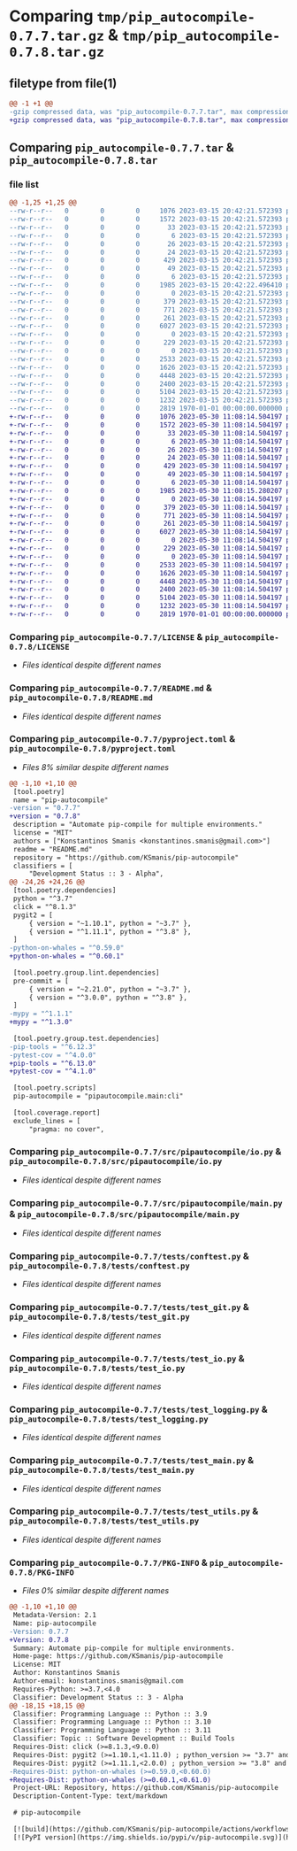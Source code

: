 # Comparing `tmp/pip_autocompile-0.7.7.tar.gz` & `tmp/pip_autocompile-0.7.8.tar.gz`

## filetype from file(1)

```diff
@@ -1 +1 @@
-gzip compressed data, was "pip_autocompile-0.7.7.tar", max compression
+gzip compressed data, was "pip_autocompile-0.7.8.tar", max compression
```

## Comparing `pip_autocompile-0.7.7.tar` & `pip_autocompile-0.7.8.tar`

### file list

```diff
@@ -1,25 +1,25 @@
--rw-r--r--   0        0        0     1076 2023-03-15 20:42:21.572393 pip_autocompile-0.7.7/LICENSE
--rw-r--r--   0        0        0     1572 2023-03-15 20:42:21.572393 pip_autocompile-0.7.7/README.md
--rw-r--r--   0        0        0       33 2023-03-15 20:42:21.572393 pip_autocompile-0.7.7/examples/docker/Dockerfile
--rw-r--r--   0        0        0        6 2023-03-15 20:42:21.572393 pip_autocompile-0.7.7/examples/docker/requirements/50_base.in
--rw-r--r--   0        0        0       26 2023-03-15 20:42:21.572393 pip_autocompile-0.7.7/examples/docker/requirements/60_dev.in
--rw-r--r--   0        0        0       24 2023-03-15 20:42:21.572393 pip_autocompile-0.7.7/examples/docker/requirements/61_prod.in
--rw-r--r--   0        0        0      429 2023-03-15 20:42:21.572393 pip_autocompile-0.7.7/examples/docker_ssh_agent/Dockerfile
--rw-r--r--   0        0        0       49 2023-03-15 20:42:21.572393 pip_autocompile-0.7.7/examples/docker_ssh_agent/requirements/pip-autocompile.in
--rw-r--r--   0        0        0        6 2023-03-15 20:42:21.572393 pip_autocompile-0.7.7/examples/requirements.in
--rw-r--r--   0        0        0     1985 2023-03-15 20:42:22.496410 pip_autocompile-0.7.7/pyproject.toml
--rw-r--r--   0        0        0        0 2023-03-15 20:42:21.572393 pip_autocompile-0.7.7/src/pipautocompile/__init__.py
--rw-r--r--   0        0        0      379 2023-03-15 20:42:21.572393 pip_autocompile-0.7.7/src/pipautocompile/git.py
--rw-r--r--   0        0        0      771 2023-03-15 20:42:21.572393 pip_autocompile-0.7.7/src/pipautocompile/io.py
--rw-r--r--   0        0        0      261 2023-03-15 20:42:21.572393 pip_autocompile-0.7.7/src/pipautocompile/logging.py
--rw-r--r--   0        0        0     6027 2023-03-15 20:42:21.572393 pip_autocompile-0.7.7/src/pipautocompile/main.py
--rw-r--r--   0        0        0        0 2023-03-15 20:42:21.572393 pip_autocompile-0.7.7/src/pipautocompile/py.typed
--rw-r--r--   0        0        0      229 2023-03-15 20:42:21.572393 pip_autocompile-0.7.7/src/pipautocompile/utils.py
--rw-r--r--   0        0        0        0 2023-03-15 20:42:21.572393 pip_autocompile-0.7.7/tests/__init__.py
--rw-r--r--   0        0        0     2533 2023-03-15 20:42:21.572393 pip_autocompile-0.7.7/tests/conftest.py
--rw-r--r--   0        0        0     1626 2023-03-15 20:42:21.572393 pip_autocompile-0.7.7/tests/test_git.py
--rw-r--r--   0        0        0     4448 2023-03-15 20:42:21.572393 pip_autocompile-0.7.7/tests/test_io.py
--rw-r--r--   0        0        0     2400 2023-03-15 20:42:21.572393 pip_autocompile-0.7.7/tests/test_logging.py
--rw-r--r--   0        0        0     5104 2023-03-15 20:42:21.572393 pip_autocompile-0.7.7/tests/test_main.py
--rw-r--r--   0        0        0     1232 2023-03-15 20:42:21.572393 pip_autocompile-0.7.7/tests/test_utils.py
--rw-r--r--   0        0        0     2819 1970-01-01 00:00:00.000000 pip_autocompile-0.7.7/PKG-INFO
+-rw-r--r--   0        0        0     1076 2023-05-30 11:08:14.504197 pip_autocompile-0.7.8/LICENSE
+-rw-r--r--   0        0        0     1572 2023-05-30 11:08:14.504197 pip_autocompile-0.7.8/README.md
+-rw-r--r--   0        0        0       33 2023-05-30 11:08:14.504197 pip_autocompile-0.7.8/examples/docker/Dockerfile
+-rw-r--r--   0        0        0        6 2023-05-30 11:08:14.504197 pip_autocompile-0.7.8/examples/docker/requirements/50_base.in
+-rw-r--r--   0        0        0       26 2023-05-30 11:08:14.504197 pip_autocompile-0.7.8/examples/docker/requirements/60_dev.in
+-rw-r--r--   0        0        0       24 2023-05-30 11:08:14.504197 pip_autocompile-0.7.8/examples/docker/requirements/61_prod.in
+-rw-r--r--   0        0        0      429 2023-05-30 11:08:14.504197 pip_autocompile-0.7.8/examples/docker_ssh_agent/Dockerfile
+-rw-r--r--   0        0        0       49 2023-05-30 11:08:14.504197 pip_autocompile-0.7.8/examples/docker_ssh_agent/requirements/pip-autocompile.in
+-rw-r--r--   0        0        0        6 2023-05-30 11:08:14.504197 pip_autocompile-0.7.8/examples/requirements.in
+-rw-r--r--   0        0        0     1985 2023-05-30 11:08:15.280207 pip_autocompile-0.7.8/pyproject.toml
+-rw-r--r--   0        0        0        0 2023-05-30 11:08:14.504197 pip_autocompile-0.7.8/src/pipautocompile/__init__.py
+-rw-r--r--   0        0        0      379 2023-05-30 11:08:14.504197 pip_autocompile-0.7.8/src/pipautocompile/git.py
+-rw-r--r--   0        0        0      771 2023-05-30 11:08:14.504197 pip_autocompile-0.7.8/src/pipautocompile/io.py
+-rw-r--r--   0        0        0      261 2023-05-30 11:08:14.504197 pip_autocompile-0.7.8/src/pipautocompile/logging.py
+-rw-r--r--   0        0        0     6027 2023-05-30 11:08:14.504197 pip_autocompile-0.7.8/src/pipautocompile/main.py
+-rw-r--r--   0        0        0        0 2023-05-30 11:08:14.504197 pip_autocompile-0.7.8/src/pipautocompile/py.typed
+-rw-r--r--   0        0        0      229 2023-05-30 11:08:14.504197 pip_autocompile-0.7.8/src/pipautocompile/utils.py
+-rw-r--r--   0        0        0        0 2023-05-30 11:08:14.504197 pip_autocompile-0.7.8/tests/__init__.py
+-rw-r--r--   0        0        0     2533 2023-05-30 11:08:14.504197 pip_autocompile-0.7.8/tests/conftest.py
+-rw-r--r--   0        0        0     1626 2023-05-30 11:08:14.504197 pip_autocompile-0.7.8/tests/test_git.py
+-rw-r--r--   0        0        0     4448 2023-05-30 11:08:14.504197 pip_autocompile-0.7.8/tests/test_io.py
+-rw-r--r--   0        0        0     2400 2023-05-30 11:08:14.504197 pip_autocompile-0.7.8/tests/test_logging.py
+-rw-r--r--   0        0        0     5104 2023-05-30 11:08:14.504197 pip_autocompile-0.7.8/tests/test_main.py
+-rw-r--r--   0        0        0     1232 2023-05-30 11:08:14.504197 pip_autocompile-0.7.8/tests/test_utils.py
+-rw-r--r--   0        0        0     2819 1970-01-01 00:00:00.000000 pip_autocompile-0.7.8/PKG-INFO
```

### Comparing `pip_autocompile-0.7.7/LICENSE` & `pip_autocompile-0.7.8/LICENSE`

 * *Files identical despite different names*

### Comparing `pip_autocompile-0.7.7/README.md` & `pip_autocompile-0.7.8/README.md`

 * *Files identical despite different names*

### Comparing `pip_autocompile-0.7.7/pyproject.toml` & `pip_autocompile-0.7.8/pyproject.toml`

 * *Files 8% similar despite different names*

```diff
@@ -1,10 +1,10 @@
 [tool.poetry]
 name = "pip-autocompile"
-version = "0.7.7"
+version = "0.7.8"
 description = "Automate pip-compile for multiple environments."
 license = "MIT"
 authors = ["Konstantinos Smanis <konstantinos.smanis@gmail.com>"]
 readme = "README.md"
 repository = "https://github.com/KSmanis/pip-autocompile"
 classifiers = [
     "Development Status :: 3 - Alpha",
@@ -24,26 +24,26 @@
 [tool.poetry.dependencies]
 python = "^3.7"
 click = "^8.1.3"
 pygit2 = [
     { version = "~1.10.1", python = "~3.7" },
     { version = "^1.11.1", python = "^3.8" },
 ]
-python-on-whales = "^0.59.0"
+python-on-whales = "^0.60.1"
 
 [tool.poetry.group.lint.dependencies]
 pre-commit = [
     { version = "~2.21.0", python = "~3.7" },
     { version = "^3.0.0", python = "^3.8" },
 ]
-mypy = "^1.1.1"
+mypy = "^1.3.0"
 
 [tool.poetry.group.test.dependencies]
-pip-tools = "^6.12.3"
-pytest-cov = "^4.0.0"
+pip-tools = "^6.13.0"
+pytest-cov = "^4.1.0"
 
 [tool.poetry.scripts]
 pip-autocompile = "pipautocompile.main:cli"
 
 [tool.coverage.report]
 exclude_lines = [
     "pragma: no cover",
```

### Comparing `pip_autocompile-0.7.7/src/pipautocompile/io.py` & `pip_autocompile-0.7.8/src/pipautocompile/io.py`

 * *Files identical despite different names*

### Comparing `pip_autocompile-0.7.7/src/pipautocompile/main.py` & `pip_autocompile-0.7.8/src/pipautocompile/main.py`

 * *Files identical despite different names*

### Comparing `pip_autocompile-0.7.7/tests/conftest.py` & `pip_autocompile-0.7.8/tests/conftest.py`

 * *Files identical despite different names*

### Comparing `pip_autocompile-0.7.7/tests/test_git.py` & `pip_autocompile-0.7.8/tests/test_git.py`

 * *Files identical despite different names*

### Comparing `pip_autocompile-0.7.7/tests/test_io.py` & `pip_autocompile-0.7.8/tests/test_io.py`

 * *Files identical despite different names*

### Comparing `pip_autocompile-0.7.7/tests/test_logging.py` & `pip_autocompile-0.7.8/tests/test_logging.py`

 * *Files identical despite different names*

### Comparing `pip_autocompile-0.7.7/tests/test_main.py` & `pip_autocompile-0.7.8/tests/test_main.py`

 * *Files identical despite different names*

### Comparing `pip_autocompile-0.7.7/tests/test_utils.py` & `pip_autocompile-0.7.8/tests/test_utils.py`

 * *Files identical despite different names*

### Comparing `pip_autocompile-0.7.7/PKG-INFO` & `pip_autocompile-0.7.8/PKG-INFO`

 * *Files 0% similar despite different names*

```diff
@@ -1,10 +1,10 @@
 Metadata-Version: 2.1
 Name: pip-autocompile
-Version: 0.7.7
+Version: 0.7.8
 Summary: Automate pip-compile for multiple environments.
 Home-page: https://github.com/KSmanis/pip-autocompile
 License: MIT
 Author: Konstantinos Smanis
 Author-email: konstantinos.smanis@gmail.com
 Requires-Python: >=3.7,<4.0
 Classifier: Development Status :: 3 - Alpha
@@ -18,15 +18,15 @@
 Classifier: Programming Language :: Python :: 3.9
 Classifier: Programming Language :: Python :: 3.10
 Classifier: Programming Language :: Python :: 3.11
 Classifier: Topic :: Software Development :: Build Tools
 Requires-Dist: click (>=8.1.3,<9.0.0)
 Requires-Dist: pygit2 (>=1.10.1,<1.11.0) ; python_version >= "3.7" and python_version < "3.8"
 Requires-Dist: pygit2 (>=1.11.1,<2.0.0) ; python_version >= "3.8" and python_version < "4.0"
-Requires-Dist: python-on-whales (>=0.59.0,<0.60.0)
+Requires-Dist: python-on-whales (>=0.60.1,<0.61.0)
 Project-URL: Repository, https://github.com/KSmanis/pip-autocompile
 Description-Content-Type: text/markdown
 
 # pip-autocompile
 
 [![build](https://github.com/KSmanis/pip-autocompile/actions/workflows/build.yml/badge.svg)](https://github.com/KSmanis/pip-autocompile/actions/workflows/build.yml)
 [![PyPI version](https://img.shields.io/pypi/v/pip-autocompile.svg)](https://pypi.org/project/pip-autocompile/)
```


